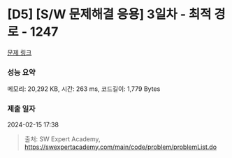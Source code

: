 # [D5] [S/W 문제해결 응용] 3일차 - 최적 경로 - 1247 

[문제 링크](https://swexpertacademy.com/main/code/problem/problemDetail.do?contestProbId=AV15OZ4qAPICFAYD) 

### 성능 요약

메모리: 20,292 KB, 시간: 263 ms, 코드길이: 1,779 Bytes

### 제출 일자

2024-02-15 17:38



> 출처: SW Expert Academy, https://swexpertacademy.com/main/code/problem/problemList.do
